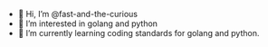 - 👋 Hi, I’m @fast-and-the-curious
- 👀 I’m interested in golang and python
- 🌱 I’m currently learning coding standards for golang and python.
<!---
- 💞️ I’m looking to collaborate on ...
- 📫 How to reach me ...


fast-and-the-curious/fast-and-the-curious is a ✨ special ✨ repository because its `README.md` (this file) appears on your GitHub profile.
You can click the Preview link to take a look at your changes.
--->
